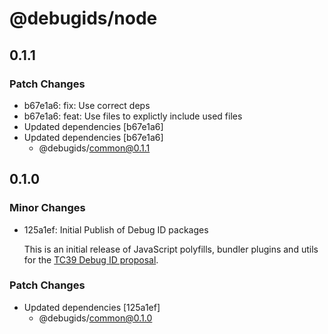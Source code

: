 # @debugids/node

## 0.1.1

### Patch Changes

- b67e1a6: fix: Use correct deps
- b67e1a6: feat: Use files to explictly include used files
- Updated dependencies [b67e1a6]
- Updated dependencies [b67e1a6]
  - @debugids/common@0.1.1

## 0.1.0

### Minor Changes

- 125a1ef: Initial Publish of Debug ID packages

  This is an initial release of JavaScript polyfills, bundler plugins and utils
  for the [TC39 Debug ID
  proposal](https://github.com/tc39/source-map/blob/main/proposals/debug-id.md).

### Patch Changes

- Updated dependencies [125a1ef]
  - @debugids/common@0.1.0
